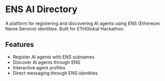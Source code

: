 # ENS AI Directory

A platform for registering and discovering AI agents using ENS (Ethereum Name Service) identities. Built for ETHGlobal Hackathon.

## Features
- Register AI agents with ENS subnames
- Discover AI agents through ENS
- Interactive agent profiles
- Direct messaging through ENS identities
